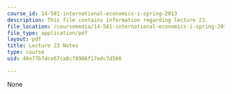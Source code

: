 ```yaml
---
course_id: 14-581-international-economics-i-spring-2013
description: This file contains information regarding lecture 23.
file_location: /coursemedia/14-581-international-economics-i-spring-2013/46e77b7dce67ca8cf8986f17edc7d566_MIT14_581S13_classnotes23.pdf
file_type: application/pdf
layout: pdf
title: Lecture 23 Notes
type: course
uid: 46e77b7dce67ca8cf8986f17edc7d566

---
```

None